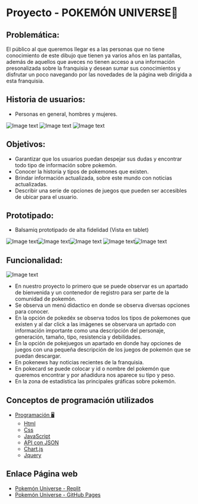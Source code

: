 # Proyecto - POKEMÓN UNIVERSE💫
## Problemática:
El público al que queremos llegar es a las personas que no tiene conocimiento de este dibujo que tienen ya varios años en las pantallas, además de aquellos que aveces no tienen acceso a una información presonalizada sobre la franquisia y desean sumar sus conocimientos y disfrutar un poco navegando por las novedades de la página web dirigida a esta franquisia.
## Historia de usuarios:
* Personas en general, hombres y mujeres.

![Image text](https://github.com/RuthLLajaA/Proyecto-3/blob/main/Historia%20de%20usuarios/1.png)
![Image text](https://github.com/RuthLLajaA/Proyecto-3/blob/main/Historia%20de%20usuarios/2.png)
![Image text](https://github.com/RuthLLajaA/Proyecto-3/blob/main/Historia%20de%20usuarios/3.png)
## Objetivos:
* Garantizar que los usuarios puedan despejar sus dudas y encontrar todo tipo de información sobre pokemón.
* Conocer la historia y tipos de pokemones que existen.
* Brindar información actualizada, sobre este mundo con noticias actualizadas.
* Describir una serie de opciones de juegos que pueden ser accesibles de ubicar para el usuario.
## Prototipado:
* Balsamiq prototipado de alta fidelidad (Vista en tablet)

![Image text](https://github.com/RuthLLajaA/Proyecto-3/blob/main/Prototipado/1-removebg-preview.png)![Image text](https://github.com/RuthLLajaA/Proyecto-3/blob/main/Prototipado/2-removebg-preview.png)![Image text](https://github.com/RuthLLajaA/Proyecto-3/blob/main/Prototipado/3-removebg-preview.png)
![Image text](https://github.com/RuthLLajaA/Proyecto-3/blob/main/Prototipado/5-removebg-preview.png)![Image text](https://github.com/RuthLLajaA/Proyecto-3/blob/main/Prototipado/4-removebg-preview.png)
## Funcionalidad:
![Image text](https://github.com/RuthLLajaA/Proyecto-3/blob/main/Principal-removebg-preview.png)
* En nuestro proyecto lo primero que se puede observar es un apartado de bienvenida y un contenedor de registro para ser parte de la comunidad de pokemón.
* Se observa un menú didactico en donde se observa diversas opciones para conocer.
* En la opción de pokedéx se observa todos los tipos de pokemones que existen y al dar click a las imágenes se observara un aprtado con información importante como una descripción del personaje, generación, tamaño, tipo, resistencia y debilidades.
* En la opción de pokejuegos un apartado en donde hay opciones de juegos con una pequeña descripción de los juegos de pokemón que se puedan descargar.
* En pokenews hay noticias recientes de la franquisia.
* En pokecard se puede colocar y id o nombre del pokemón que queremos encontrar y por añadidura nos aparece su tipo y peso.
* En la zona de estadística las principales gráficas sobre pokemón.
## Conceptos de programación utilizados
-   [Programación 🖥️](#customization)
    -   [Html](#Html)
    -   [Css](#css)
    -   [JavaScript](#JavaScript)
    -   [API con JSON](#APIconJSON)
    -   [Chart.js](#Chart.js)
    -   [Jquery](#jquey) 
## Enlace Página web
* [Pokemón Universe - Replit](https://pokemon-universe.camila-nadinena.repl.co/index.html)
* [Pokemón Universe - GitHub Pages](https://ruthllajaa.github.io/Proyecto-3/)
